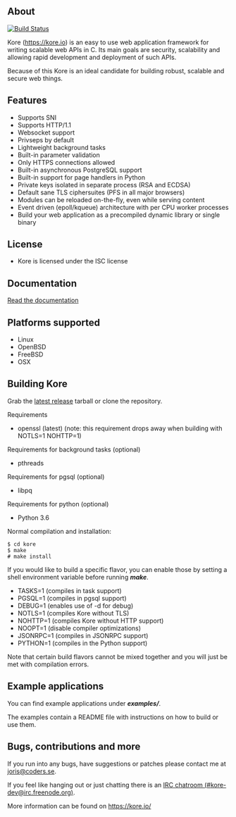 About
-----
[![Build Status](https://travis-ci.org/jorisvink/kore.svg?branch=master)](https://travis-ci.org/jorisvink/kore)

Kore (https://kore.io) is an easy to use web application framework for
writing scalable web APIs in C. Its main goals are security, scalability
and allowing rapid development and deployment of such APIs.

Because of this Kore is an ideal candidate for building robust, scalable and secure web things.

Features
--------
* Supports SNI
* Supports HTTP/1.1
* Websocket support
* Privseps by default
* Lightweight background tasks
* Built-in parameter validation
* Only HTTPS connections allowed
* Built-in asynchronous PostgreSQL support
* Built-in support for page handlers in Python
* Private keys isolated in separate process (RSA and ECDSA)
* Default sane TLS ciphersuites (PFS in all major browsers)
* Modules can be reloaded on-the-fly, even while serving content
* Event driven (epoll/kqueue) architecture with per CPU worker processes
* Build your web application as a precompiled dynamic library or single binary

License
-------
* Kore is licensed under the ISC license

Documentation
--------------
[Read the documentation](https://jorisvink.gitbooks.io/kore-doc/content/)

Platforms supported
-------------------
* Linux
* OpenBSD
* FreeBSD
* OSX

Building Kore
-------------
Grab the [latest release](https://github.com/jorisvink/kore/releases/tag/2.0.0-release)  tarball or clone the repository.

Requirements
* openssl (latest)
  (note: this requirement drops away when building with NOTLS=1 NOHTTP=1)

Requirements for background tasks (optional)
* pthreads

Requirements for pgsql (optional)
* libpq

Requirements for python (optional)
* Python 3.6

Normal compilation and installation:

```
$ cd kore
$ make
# make install
```

If you would like to build a specific flavor, you can enable
those by setting a shell environment variable before running **_make_**.

* TASKS=1 (compiles in task support)
* PGSQL=1 (compiles in pgsql support)
* DEBUG=1 (enables use of -d for debug)
* NOTLS=1 (compiles Kore without TLS)
* NOHTTP=1 (compiles Kore without HTTP support)
* NOOPT=1 (disable compiler optimizations)
* JSONRPC=1 (compiles in JSONRPC support)
* PYTHON=1 (compiles in the Python support)

Note that certain build flavors cannot be mixed together and you will just
be met with compilation errors.

Example applications
-----------------
You can find example applications under **_examples/_**.

The examples contain a README file with instructions on how
to build or use them.

Bugs, contributions and more
----------------------------
If you run into any bugs, have suggestions or patches please
contact me at joris@coders.se.

If you feel like hanging out or just chatting there is an [IRC chatroom (#kore-dev@irc.freenode.org)](https://webchat.freenode.net?channels=kore-dev).

More information can be found on https://kore.io/
